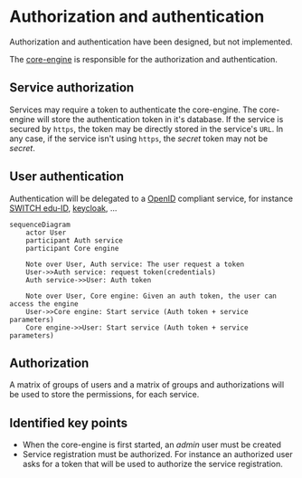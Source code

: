 # Authorization and authentication

Authorization and authentication have been designed, but not implemented.

The [core-engine](../core-engine.md) is responsible for the authorization and
authentication.

## Service authorization

Services may require a token to authenticate the core-engine. The core-engine
will store the authentication token in it's database. If the service is secured
by `https`, the token may be directly stored in the service's `URL`. In any
case, if the service isn't using `https`, the _secret_ token may not be
_secret_.

## User authentication

Authentication will be delegated to a
[OpenID](https://en.wikipedia.org/wiki/OpenID) compliant service, for instance
[SWITCH edu-ID](https://www.switch.ch/edu-id/),
[keycloak](https://www.keycloak.org/), ...

```mermaid
sequenceDiagram
    actor User
    participant Auth service
    participant Core engine

    Note over User, Auth service: The user request a token
    User->>Auth service: request token(credentials)
    Auth service->>User: Auth token

    Note over User, Core engine: Given an auth token, the user can access the engine
    User->>Core engine: Start service (Auth token + service parameters)
    Core engine->>User: Start service (Auth token + service parameters)
```

## Authorization

A matrix of groups of users and a matrix of groups and authorizations will be
used to store the permissions, for each service.

## Identified key points

* When the core-engine is first started, an _admin_ user must be created
* Service registration must be authorized. For instance an authorized user asks
  for a token that will be used to authorize the service registration.
